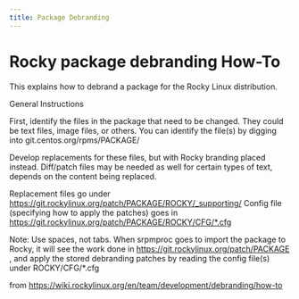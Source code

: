 ```yaml
---
title: Package Debranding
---
```


# Rocky package debranding How-To

This explains how to debrand a package for the Rocky Linux distribution.


General Instructions

First, identify the files in the package that need to be changed. They could be text files, image files, or others. You can identify the file(s) by digging into git.centos.org/rpms/PACKAGE/

Develop replacements for these files, but with Rocky branding placed instead. Diff/patch files may be needed as well for certain types of text, depends on the content being replaced.

Replacement files go under https://git.rockylinux.org/patch/PACKAGE/ROCKY/_supporting/ Config file (specifying how to apply the patches) goes in https://git.rockylinux.org/patch/PACKAGE/ROCKY/CFG/*.cfg

Note: Use spaces, not tabs. When srpmproc goes to import the package to Rocky, it will see the work done in https://git.rockylinux.org/patch/PACKAGE , and apply the stored debranding patches by reading the config file(s) under ROCKY/CFG/*.cfg


from https://wiki.rockylinux.org/en/team/development/debranding/how-to
